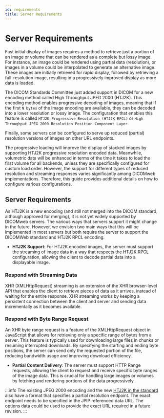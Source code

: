 ```yaml
---
id: requirements
title: Server Requirements
---
```


# Server Requirements

Fast initial display of images requires a method to retrieve just a portion of an
image or volume that can be rendered as a complete but lossy image.
For instance, an image could be rendered using partial data (resolution), or images in a volume could be interpolated to generate an alternative image.
These images are initially retrieved for rapid display, followed by retrieving a full-resolution image, resulting in a progressively improved display as more data is loaded.

The DICOM Standards Committee just added support in DICOM for a new encoding
method called High Throughput JPEG 2000 (HTJ2K).
This encoding method enables progressive decoding of
images, meaning that if the first `N bytes` of the image encoding are available, they can be decoded into a lower resolution or lossy image.
The configuration that enables this feature is called `HTJ2K Progressive Resolution (HTJ2K RPCL)` or `High Throughput JPEG 2000 Resolution Position Component Layer`.

Finally, some servers can be configured to serve up reduced (partial) resolution
versions of images on other URL endpoints.

The progressive loading will improve the display of stacked images by supporting HTJ2K progressive resolution encoded data.
Meanwhile, volumetric data will be enhanced in terms of the time it takes to load the first volume
for all backends, unless they are specifically configured for custom load order.
However, the support for different types of reduced resolution and streaming responses varies significantly among DICOMweb implementations.
Therefore, this guide provides additional details on how to configure various configurations.

## Server Requirements

As HTJ2K is a new encoding (and still not merged into the DICOM standard, although approved for merging), it is not yet widely supported by DICOMweb servers. The various ways that servers support it might change in the future. However, we envision two main ways that this will be implemented in most servers but both require the server to support the DICOMWeb standard and HTJ2K RPCL encoding.

- **HTJ2K Support**: For HTJ2K encoded images, the server must support the streaming of image data
  in a way that respects the HTJ2K RPCL configuration, allowing the client to decode partial data into a displayable image.

### Respond with Streaming Data

XHR (XMLHttpRequest) streaming is an extension of the XHR browser-level API that
enables the client to retrieve pieces of data as it arrives, instead of waiting for the entire response.
XHR streaming works by keeping a persistent connection between the client and server and sending data incrementally as it becomes available.

### Respond with Byte Range Request

An XHR byte range request is a feature of the XMLHttpRequest object in JavaScript
that allows for retrieving only a specific range of bytes from a server. This feature is typically used for
downloading large files in chunks or resuming interrupted downloads. By specifying the starting and ending byte positions,
the server can send only the requested portion of the file, reducing bandwidth usage and improving download efficiency.

- **Partial Content Delivery**: The server must support HTTP Range requests, allowing the client to
  request and receive specific byte ranges of the image data. This is crucial for handling large images or volumes by fetching and rendering portions of the data progressively.

:::info
The existing JPEG 2000 encoding and the new [HTJ2K in the standard](https://dicom.nema.org/medical/dicom/Supps/LB/sup235_lb_HTJ2K.pdf) also have a format that specifies a partial resolution endpoint. The exact endpoint needs to be specified in the JPIP referenced data URL. The options data could be used to provide the exact URL required in a future revision.
:::
